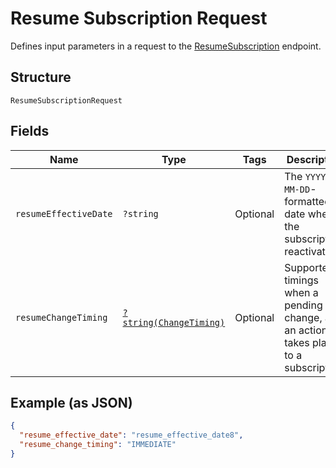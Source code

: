 
# Resume Subscription Request

Defines input parameters in a request to the
[ResumeSubscription](../../doc/apis/subscriptions.md#resume-subscription) endpoint.

## Structure

`ResumeSubscriptionRequest`

## Fields

| Name | Type | Tags | Description | Getter | Setter |
|  --- | --- | --- | --- | --- | --- |
| `resumeEffectiveDate` | `?string` | Optional | The `YYYY-MM-DD`-formatted date when the subscription reactivated. | getResumeEffectiveDate(): ?string | setResumeEffectiveDate(?string resumeEffectiveDate): void |
| `resumeChangeTiming` | [`?string(ChangeTiming)`](../../doc/models/change-timing.md) | Optional | Supported timings when a pending change, as an action, takes place to a subscription. | getResumeChangeTiming(): ?string | setResumeChangeTiming(?string resumeChangeTiming): void |

## Example (as JSON)

```json
{
  "resume_effective_date": "resume_effective_date8",
  "resume_change_timing": "IMMEDIATE"
}
```

